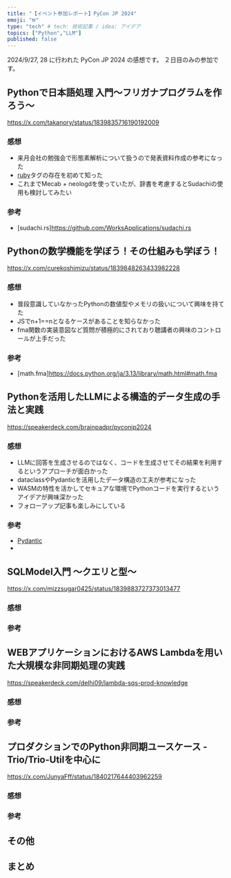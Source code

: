 ```yaml
---
title: "【イベント参加レポート】PyCon JP 2024"
emoji: "⛎"
type: "tech" # tech: 技術記事 / idea: アイデア
topics: ["Python","LLM"]
published: false
---
```


2024/9/27, 28 に行われた PyCon JP 2024 の感想です。
２日目のみの参加です。

## Pythonで日本語処理 入門〜フリガナプログラムを作ろう〜

https://x.com/takanory/status/1839835716190192009

### 感想

- 来月会社の勉強会で形態素解析について扱うので発表資料作成の参考になった
- [ruby](https://developer.mozilla.org/ja/docs/Web/HTML/Element/ruby)タグの存在を初めて知った
- これまでMecab + neologdを使っていたが、辞書を考慮するとSudachiの使用も検討してみたい

### 参考

- [sudachi.rs]https://github.com/WorksApplications/sudachi.rs 

## Pythonの数学機能を学ぼう！その仕組みも学ぼう！

https://x.com/curekoshimizu/status/1839848263433982228

### 感想

- 普段意識していなかったPythonの数値型やメモリの扱いについて興味を持てた
- JSでn+1==nとなるケースがあることを知らなかった
- fma関数の実装意図など質問が積極的にされており聴講者の興味のコントロールが上手だった

### 参考
- [math.fma]https://docs.python.org/ja/3.13/library/math.html#math.fma

## Pythonを活用したLLMによる構造的データ生成の手法と実践

https://speakerdeck.com/brainpadpr/pyconjp2024

### 感想

- LLMに回答を生成させるのではなく、コードを生成させてその結果を利用するというアプローチが面白かった
- dataclassやPydanticを活用したデータ構造の工夫が参考になった
- WASMの特性を活かしてセキュアな環境でPythonコードを実行するというアイデアが興味深かった
- フォローアップ記事も楽しみにしている

### 参考

- [Pydantic](https://pydantic-docs.helpmanual.io/)
- 

## SQLModel入門 〜クエリと型〜

https://x.com/mizzsugar0425/status/1839883727373013477

### 感想

### 参考

## WEBアプリケーションにおけるAWS Lambdaを用いた大規模な非同期処理の実践

https://speakerdeck.com/delhi09/lambda-sqs-prod-knowledge

### 感想

### 参考

## プロダクションでのPython非同期ユースケース - Trio/Trio-Utilを中心に

https://x.com/JunyaFff/status/1840217644403962259

### 感想

### 参考

## その他

## まとめ